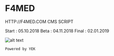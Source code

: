 # F4MED




HTTP://F4MED.COM CMS SCRIPT

Start : 05.10.2018
Beta  : 04.11.2018
Final : 02.01.2019

![alt text](http://raw.github.com/YEK-PLUS/F4med-Doc/Mobil.PNG "F4MED Mobil Response")


`Powered by YEK`